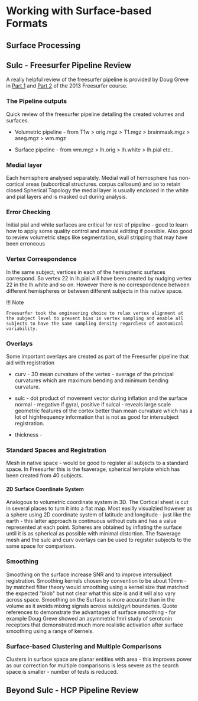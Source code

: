 # Working with Surface-based Formats

## Surface Processing

## Sulc - Freesurfer Pipeline Review 
A really helpful review of the freesurfer pipeline is provided by Doug Greve in [Part 1](https://www.youtube.com/watch?v=8Ict0Erh7_c&t=28s) and [Part 2](https://www.youtube.com/watch?v=KncPouQWAp0) of the 2013 Freesurfer course.

### The Pipeline outputs
Quick review of the freesurfer pipeline detailing the created volumes and surfaces.

* Volumetric pipeline - from T1w > orig.mgz > T1.mgz > brainmask.mgz > aseg.mgz > wm.mgz

* Surface pipeline - from wm.mgz > lh.orig > lh.white > lh.pial etc..

### Medial layer
Each hemisphere analysed separately. Medial wall of hemosphere has non-cortical areas (subcortical structures. corpus callosum) and so to retain closed Spherical Topology the medial layer is usually enclosed in the white and pial layers and is masked out during analysis.

### Error Checking
Initial pial and white surfaces are critical for rest of pipeline - good to learn how to apply some quality control and manual editting if possible. Also good to review volumetric steps like segmentation, skull stripping that may have been erroneous

### Vertex Correspondence
In the same subject, vertices in each of the hemispheric surfaces correspond. So vertex 22 in lh.pial will have been created by nudging vertex 22 in the lh.white and so on. However there is no correspondence between different hemispheres or between different subjects in this native space.

!!! Note

    Freesurfer took the engineering choice to relax vertex alignment at the subject level to prevent bias in vertex sampling and enable all subjects to have the same sampling density regardless of anatomical variability. 

### Overlays
Some important overlays are created as part of the Freesurfer pipeline that aid with registration
* curv - 3D mean curvature of the vertex - average of the principal curvatures which are maximum bending and minimum bending curvature.

* sulc - dot product of movement vector during inflation and the surface normal - megative if gyral, positive if sulcal - reveals large scale geometric features of the cortex better than mean curvature which has a lot of highfrequency information that is not as good for intersubject registration.

* thickness - 

### Standard Spaces and Registration
Mesh in native space - would be good to register all subjects to a standard space. In Freesurfer this is the fsaverage,  spherical template which has been created from 40 subjects.

#### 2D Surface Coordinate System
Analogous to volumetric coordinate system in 3D. The Cortical sheet is cut in several places to turn it into a flat map. Most easilly visualzied however as a sphere using 2D coordinate system of latitude and longitude - just like the earth - this latter approach is continuous without cuts and has a value represented at each point. Spheres are obtained by inflating the surface until it is as spherical as possible with minimal distortion. The fsaverage mesh and the sulc and curv overlays can be used to register subjects to the same space for comparison.


### Smoothing
Smoothing on the surface increase SNR and to improve intersubject registration. Smoothing kernels chosen by convention to be about 10mm - by matched filter theory would smoothing using a kernel size that matched the expected "blob" but not clear what this size is and it will also vary across space. Smoothing on the Surface is more accurate than in the volume as it avoids mixing signals across sulci/gyri boundaries. Quote references to demonstrate the advantages of surface smoothing - for example Doug Greve showed an asymmetric fmri study of serotonin receptors that demonstrated much more realistic activation after surface smoothing using a range of kernels.

### Surface-based Clustering and Multiple Comparisons
Clusters in surface space are planar entities with area - this improves power as our correction for multiple comparisons is less severe as the search space is smaller - number of tests is reduced.

## Beyond Sulc - HCP Pipeline Review 